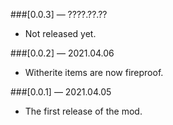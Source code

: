 ###[0.0.3] — ????.??.??
* Not released yet.

###[0.0.2] — 2021.04.06
* Witherite items are now fireproof.

###[0.0.1] — 2021.04.05
* The first release of the mod.